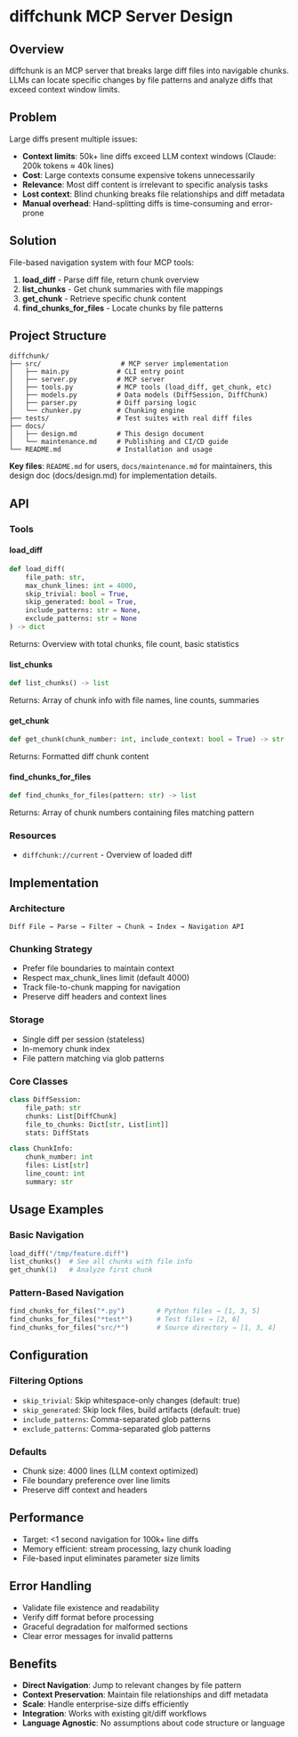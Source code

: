 # diffchunk MCP Server Design

## Overview

diffchunk is an MCP server that breaks large diff files into navigable chunks. LLMs can locate specific changes by file patterns and analyze diffs that exceed context window limits.

## Problem

Large diffs present multiple issues:

- **Context limits**: 50k+ line diffs exceed LLM context windows (Claude: 200k tokens ≈ 40k lines)
- **Cost**: Large contexts consume expensive tokens unnecessarily
- **Relevance**: Most diff content is irrelevant to specific analysis tasks
- **Lost context**: Blind chunking breaks file relationships and diff metadata
- **Manual overhead**: Hand-splitting diffs is time-consuming and error-prone

## Solution

File-based navigation system with four MCP tools:

1. **load_diff** - Parse diff file, return chunk overview
2. **list_chunks** - Get chunk summaries with file mappings
3. **get_chunk** - Retrieve specific chunk content
4. **find_chunks_for_files** - Locate chunks by file patterns

## Project Structure

```
diffchunk/
├── src/                    # MCP server implementation
│   ├── main.py            # CLI entry point
│   ├── server.py          # MCP server
│   ├── tools.py           # MCP tools (load_diff, get_chunk, etc)
│   ├── models.py          # Data models (DiffSession, DiffChunk)
│   ├── parser.py          # Diff parsing logic
│   └── chunker.py         # Chunking engine
├── tests/                 # Test suites with real diff files
├── docs/
│   ├── design.md          # This design document
│   └── maintenance.md     # Publishing and CI/CD guide
└── README.md              # Installation and usage
```

**Key files**: `README.md` for users, `docs/maintenance.md` for maintainers, this design doc (docs/design.md) for implementation details.

## API

### Tools

#### load_diff

```python
def load_diff(
    file_path: str,
    max_chunk_lines: int = 4000,
    skip_trivial: bool = True,
    skip_generated: bool = True,
    include_patterns: str = None,
    exclude_patterns: str = None
) -> dict
```

Returns: Overview with total chunks, file count, basic statistics

#### list_chunks

```python
def list_chunks() -> list
```

Returns: Array of chunk info with file names, line counts, summaries

#### get_chunk

```python
def get_chunk(chunk_number: int, include_context: bool = True) -> str
```

Returns: Formatted diff chunk content

#### find_chunks_for_files

```python
def find_chunks_for_files(pattern: str) -> list
```

Returns: Array of chunk numbers containing files matching pattern

### Resources

- `diffchunk://current` - Overview of loaded diff

## Implementation

### Architecture

```
Diff File → Parse → Filter → Chunk → Index → Navigation API
```

### Chunking Strategy

- Prefer file boundaries to maintain context
- Respect max_chunk_lines limit (default 4000)
- Track file-to-chunk mapping for navigation
- Preserve diff headers and context lines

### Storage

- Single diff per session (stateless)
- In-memory chunk index
- File pattern matching via glob patterns

### Core Classes

```python
class DiffSession:
    file_path: str
    chunks: List[DiffChunk]
    file_to_chunks: Dict[str, List[int]]
    stats: DiffStats

class ChunkInfo:
    chunk_number: int
    files: List[str]
    line_count: int
    summary: str
```

## Usage Examples

### Basic Navigation

```python
load_diff("/tmp/feature.diff")
list_chunks()  # See all chunks with file info
get_chunk(1)   # Analyze first chunk
```

### Pattern-Based Navigation

```python
find_chunks_for_files("*.py")        # Python files → [1, 3, 5]
find_chunks_for_files("*test*")      # Test files → [2, 6]
find_chunks_for_files("src/*")       # Source directory → [1, 3, 4]
```

## Configuration

### Filtering Options

- `skip_trivial`: Skip whitespace-only changes (default: true)
- `skip_generated`: Skip lock files, build artifacts (default: true)
- `include_patterns`: Comma-separated glob patterns
- `exclude_patterns`: Comma-separated glob patterns

### Defaults

- Chunk size: 4000 lines (LLM context optimized)
- File boundary preference over line limits
- Preserve diff context and headers

## Performance

- Target: <1 second navigation for 100k+ line diffs
- Memory efficient: stream processing, lazy chunk loading
- File-based input eliminates parameter size limits

## Error Handling

- Validate file existence and readability
- Verify diff format before processing
- Graceful degradation for malformed sections
- Clear error messages for invalid patterns

## Benefits

- **Direct Navigation**: Jump to relevant changes by file pattern
- **Context Preservation**: Maintain file relationships and diff metadata
- **Scale**: Handle enterprise-size diffs efficiently
- **Integration**: Works with existing git/diff workflows
- **Language Agnostic**: No assumptions about code structure or language
